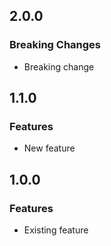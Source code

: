## 2.0.0

### Breaking Changes

- Breaking change

## 1.1.0

### Features

- New feature

## 1.0.0

### Features

- Existing feature
